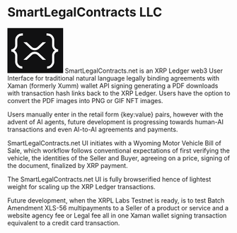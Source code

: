 # SmartLegalContracts LLC
![XRPLfavicon.png](/XRPLfavicon.png)
SmartLegalContracts.net is an XRP Ledger web3 User Interface for traditional natural language legally binding agreements with Xaman (formerly Xumm) wallet API signing generating a PDF downloads with transaction hash links back to the XRP Ledger. Users have the option to convert the PDF images into PNG or GIF NFT images.

Users manually enter in the retail form {key:value} pairs, however with the advent of AI agents, future development is progressing towards human-AI transactions and even AI-to-AI agreements and payments.

SmartLegalContracts.net UI initiates with a Wyoming Motor Vehicle Bill of Sale, which workflow follows conventional expectations of first verifying the vehicle, the identities of the Seller and Buyer, agreeing on a price, signing of the document, finalized by XRP payment.

The SmartLegalContracts.net UI is fully browserified hence of lightest weight for scaling up the XRP Ledger transactions.

Future development, when the XRPL Labs Testnet is ready, is to test Batch Amendment XLS-56 multipayments to a Seller of a product or service and a website agency fee or Legal fee all in one Xaman wallet signing transaction equivalent to a credit card transaction.
